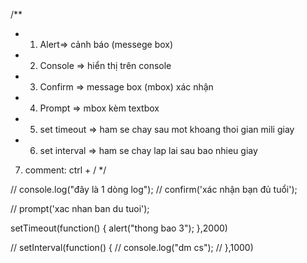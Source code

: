 /**
 * 1. Alert=> cảnh báo (messege box)
 * 2. Console   => hiển thị trên console
 * 3. Confirm => message box (mbox) xác nhận
 * 4. Prompt    =>  mbox kèm textbox
 * 5. set timeout => ham se chay sau mot khoang thoi gian mili giay
 * 6. set interval => ham se chay lap lai sau bao nhieu giay

 7. comment: ctrl + /
 */

// console.log("đây là 1 dòng log");
// confirm('xác nhận bạn đủ tuổi');

// prompt('xac nhan ban du tuoi');

setTimeout(function() {
    alert("thong bao 3");
},2000)

// setInterval(function() {
//     console.log("dm cs");
// },1000)
